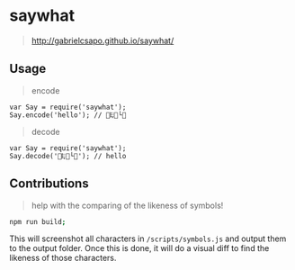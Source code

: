 # saywhat  
> http://gabrielcsapo.github.io/saywhat/

## Usage

> encode

```
var Say = require('saywhat');
Say.encode('hello'); // 👬𐎛👡└💞
```

> decode

```
var Say = require('saywhat');
Say.decode('👬𐎛👡└💞'); // hello
```

## Contributions

> help with the comparing of the likeness of symbols!

```bash
npm run build;
```

This will screenshot all characters in `/scripts/symbols.js` and output them to the output folder. Once this is done, it will do a visual diff to find the likeness of those characters.
